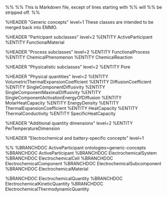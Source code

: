 %%
%% This is Markdown file, except of lines starting with %% will
%% be stripped off.
%%


%HEADER "Generic concepts"    level=1
These classes are intended to be merged back into EMMO.

%HEADER "Participant subclasses"    level=2
%ENTITY ActiveParticipant
%ENTITY FunctionalMaterial

%HEADER "Process subclasses"    level=2
%ENTITY FunctionalProcess
%ENTITY ChemicalPhenomenon
%ENTITY ChemicalReaction

%HEADER "Physicalistic subclasses"    level=2
%ENTITY Pore

%HEADER "Physical quantities"    level=2
%ENTITY VolumetricThermalExpansionCoefficient
%ENTITY DiffusionCoefficient
%ENTITY SingleComponentDiffusivity
%ENTITY SingleComponentMaximalDiffusivity
%ENTITY SingleComponentActivationEnergyOfDiffusion
%ENTITY MolarHeatCapacity
%ENTITY EnergyDensity
%ENTITY ThermalExpansionCoefficient
%ENTITY HeatCapacity
%ENTITY ThermalConductivity
%ENTITY SpecificHeatCapacity

%HEADER "Additional quantity dimensions"    level=2
%ENTITY PerTemperatureDimension


%HEADER "Electrochemical and battery-specific concepts"    level=1

%% %BRANCHDOC ActiveParticipant ontologies=generic-concepts
%BRANCHDOC ActiveParticipant
%BRANCHDOC ElectrochemicalSystem
%BRANCHDOC ElectrochemicalCell
%BRANCHDOC ElectrochemicalComponent
%BRANCHDOC ElectrochemicalSubcomponent
%BRANCHDOC ElectrochemicalMaterial


%BRANCHDOC ElectrochemicalQuantity
%BRANCHDOC ElectrochemicalKineticQuantity
%BRANCHDOC ElectrochemicalThermodynamicQuantity
